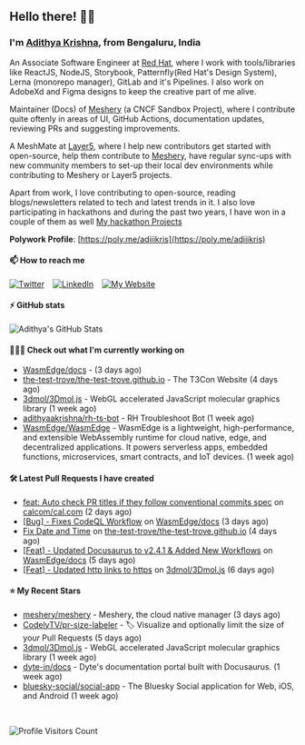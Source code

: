 ## Hello there! 👋🏻
  
### I'm [Adithya Krishna](https://adithyaakrishna.github.io/), from <b>Bengaluru, India</b></br>

An Associate Software Engineer at [Red Hat](https://www.redhat.com), where I work with tools/libraries like ReactJS, NodeJS, Storybook, Patternfly(Red Hat's Design System), Lerna (monorepo manager), GitLab and it's Pipelines. I also work on AdobeXd and Figma designs to keep the creative part of me alive.

Maintainer (Docs) of [Meshery](https://github.com/meshery) (a CNCF Sandbox Project), where I contribute quite oftenly in areas of UI, GitHub Actions, documentation updates, reviewing PRs and suggesting improvements.

A MeshMate at [Layer5](https://layer5.io), where I help new contributors get started with open-source, help them contribute to [Meshery](https://github.com/meshery), have regular sync-ups with new community members to set-up their local dev environments while contributing to Meshery or Layer5 projects.

Apart from work, I love contributing to open-source, reading blogs/newsletters related to tech and latest trends in it. I also love participating in hackathons and during the past two years, I have won in a couple of them as well [My hackathon Projects](http://bit.ly/adikris-hackathons)

**Polywork Profile**: [https://poly.me/adiiikris](https://poly.me/adiiikris)

#### 📫 How to reach me

[![Twitter](https://img.shields.io/badge/-@adii_kris-%231DA1F2?style=for-the-badge&logo=twitter&logoColor=ffffff)](https://twitter.com/adii_kris) &ensp;
[![LinkedIn](https://img.shields.io/badge/-Adithya%20Krishna-%230A67C3?style=for-the-badge&logo=linkedin&logoColor=ffffff)](https://www.linkedin.com/in/adiiikris/) &ensp;
[![My Website](https://img.shields.io/badge/-My%20Website-%230A67C3?style=for-the-badge)](https://adithyaakrishna.github.io/)


#### ⚡️ GitHub stats

![Adithya's GitHub Stats](https://github-readme-stats.vercel.app/api?username=adithyaakrishna&show_icons=true&hide_border=true&title_color=fff&icon_color=79ff97&text_color=9f9f9f&bg_color=151515)




#### 🧑🏻‍💻 Check out what I'm currently working on

- [WasmEdge/docs](https://github.com/WasmEdge/docs) -  (3 days ago)
- [the-test-trove/the-test-trove.github.io](https://github.com/the-test-trove/the-test-trove.github.io) - The T3Con Website (4 days ago)
- [3dmol/3Dmol.js](https://github.com/3dmol/3Dmol.js) - WebGL accelerated JavaScript molecular graphics library (1 week ago)
- [adithyaakrishna/rh-ts-bot](https://github.com/adithyaakrishna/rh-ts-bot) - RH Troubleshoot Bot (1 week ago)
- [WasmEdge/WasmEdge](https://github.com/WasmEdge/WasmEdge) - WasmEdge is a lightweight, high-performance, and extensible WebAssembly runtime for cloud native, edge, and decentralized applications. It powers serverless apps, embedded functions, microservices, smart contracts, and IoT devices. (1 week ago)

#### 🛠 Latest Pull Requests I have created

- [feat: Auto check PR titles if they follow conventional commits spec](https://github.com/calcom/cal.com/pull/9109) on [calcom/cal.com](https://github.com/calcom/cal.com) (2 days ago)
- [[Bug] - Fixes CodeQL Workflow](https://github.com/WasmEdge/docs/pull/80) on [WasmEdge/docs](https://github.com/WasmEdge/docs) (3 days ago)
- [Fix Date and Time](https://github.com/the-test-trove/the-test-trove.github.io/pull/42) on [the-test-trove/the-test-trove.github.io](https://github.com/the-test-trove/the-test-trove.github.io) (4 days ago)
- [[Feat] - Updated Docusaurus to v2.4.1 &amp; Added New Workflows](https://github.com/WasmEdge/docs/pull/74) on [WasmEdge/docs](https://github.com/WasmEdge/docs) (5 days ago)
- [[Feat] - Updated http links to https](https://github.com/3dmol/3Dmol.js/pull/680) on [3dmol/3Dmol.js](https://github.com/3dmol/3Dmol.js) (6 days ago)

#### ⭐ My Recent Stars

- [meshery/meshery](https://github.com/meshery/meshery) - Meshery, the cloud native manager (3 days ago)
- [CodelyTV/pr-size-labeler](https://github.com/CodelyTV/pr-size-labeler) - 🏷 Visualize and optionally limit the size of your Pull Requests (5 days ago)
- [3dmol/3Dmol.js](https://github.com/3dmol/3Dmol.js) - WebGL accelerated JavaScript molecular graphics library (1 week ago)
- [dyte-in/docs](https://github.com/dyte-in/docs) - Dyte&#39;s documentation portal built with Docusaurus. (1 week ago)
- [bluesky-social/social-app](https://github.com/bluesky-social/social-app) - The Bluesky Social application for Web, iOS, and Android (1 week ago)

<br> 

![Profile Visitors Count](https://profile-counter.glitch.me/adithyaakrishna/count.svg)
